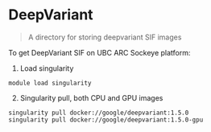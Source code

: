 # DeepVariant

> A directory for storing deepvariant SIF images


To get DeepVariant SIF on UBC ARC Sockeye platform:

1. Load singularity
```
module load singularity
```

2. Singularity pull, both CPU and GPU images
```
singularity pull docker://google/deepvariant:1.5.0
singularity pull docker://google/deepvariant:1.5.0-gpu
```






